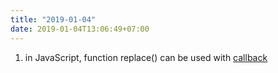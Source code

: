 ```yaml
---
title: "2019-01-04"
date: 2019-01-04T13:06:49+07:00
---
```


1. in JavaScript, function replace() can be used with [callback](https://developer.mozilla.org/en-US/docs/Web/JavaScript/Reference/Global_Objects/String/replace)
